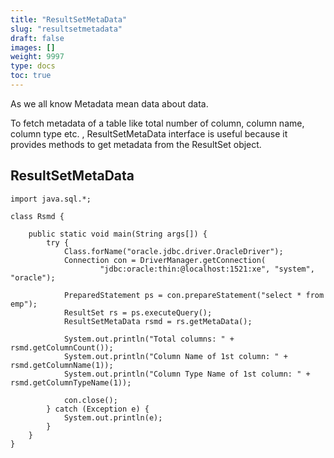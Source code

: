 ```yaml
---
title: "ResultSetMetaData"
slug: "resultsetmetadata"
draft: false
images: []
weight: 9997
type: docs
toc: true
---
```


As we all know Metadata mean data about data.

To fetch metadata of a table like total number of column, column name, column type etc. , ResultSetMetaData interface is useful because it provides methods to get metadata from the ResultSet object.



## ResultSetMetaData


    import java.sql.*;
    
    class Rsmd {
    
        public static void main(String args[]) {
            try {
                Class.forName("oracle.jdbc.driver.OracleDriver");
                Connection con = DriverManager.getConnection(
                        "jdbc:oracle:thin:@localhost:1521:xe", "system", "oracle");
    
                PreparedStatement ps = con.prepareStatement("select * from emp");
                ResultSet rs = ps.executeQuery();
                ResultSetMetaData rsmd = rs.getMetaData();
    
                System.out.println("Total columns: " + rsmd.getColumnCount());
                System.out.println("Column Name of 1st column: " + rsmd.getColumnName(1));
                System.out.println("Column Type Name of 1st column: " + rsmd.getColumnTypeName(1));
    
                con.close();
            } catch (Exception e) {
                System.out.println(e);
            }
        }
    }



